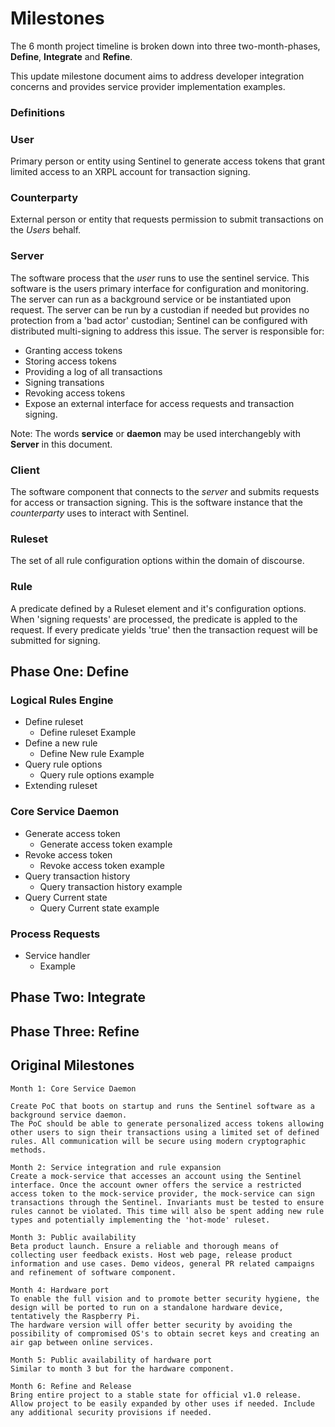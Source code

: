 # **Milestones**

The 6 month project timeline is broken down into three two-month-phases, **Define**, **Integrate** and **Refine**.

This update milestone document aims to address developer integration concerns and provides service provider implementation examples.

### **Definitions**

### User
Primary person or entity using Sentinel to generate access tokens that grant limited access to an XRPL account for transaction signing.

### Counterparty
External person or entity that requests permission to submit transactions on the *Users* behalf.

### Server
The software process that the *user* runs to use the sentinel service. This software is the users primary interface for configuration and monitoring. The server can run as a background service or be instantiated upon request. The server can be run by a custodian if needed but provides no protection from a 'bad actor' custodian; Sentinel can be configured with distributed multi-signing to address this issue.
The server is responsible for:
* Granting access tokens
* Storing access tokens
* Providing a log of all transactions
* Signing transations
*	Revoking access tokens
*	Expose an external interface for access requests and transaction signing.

Note: The words **service** or **daemon** may be used interchangebly with **Server** in this document.

###	Client
The software component that connects to the *server* and submits requests for access or transaction signing. This is the software instance that the *counterparty* uses to interact with Sentinel.

###	Ruleset
The set of all rule configuration options within the domain of discourse.

### Rule
A predicate defined by a Ruleset element and it's configuration options.
When 'signing requests' are processed, the predicate is appled to the request. If every predicate yields 'true' then the transaction request will be submitted for signing.

##	**Phase One: Define**

### **Logical Rules Engine**

*	Define ruleset
	* Define ruleset Example
*	Define a new rule
	* Define New rule Example
*	Query rule options
	*	Query rule options example
*	Extending ruleset


### **Core Service Daemon**

*	Generate access token
	* Generate access token example
*	Revoke access token
	* Revoke access token example
*	Query transaction history
	* Query transaction history example
*	Query Current state
	* Query Current state example

### **Process Requests**

*	Service handler
	* Example

## 	**Phase Two: Integrate**



##	**Phase Three: Refine**





## **Original Milestones**

```
Month 1: Core Service Daemon

Create PoC that boots on startup and runs the Sentinel software as a background service daemon.
The PoC should be able to generate personalized access tokens allowing other users to sign their transactions using a limited set of defined rules. All communication will be secure using modern cryptographic methods.

Month 2: Service integration and rule expansion
Create a mock-service that accesses an account using the Sentinel interface. Once the account owner offers the service a restricted access token to the mock-service provider, the mock-service can sign transactions through the Sentinel. Invariants must be tested to ensure rules cannot be violated. This time will also be spent adding new rule types and potentially implementing the 'hot-mode' ruleset.

Month 3: Public availability
Beta product launch. Ensure a reliable and thorough means of collecting user feedback exists. Host web page, release product information and use cases. Demo videos, general PR related campaigns and refinement of software component.

Month 4: Hardware port
To enable the full vision and to promote better security hygiene, the design will be ported to run on a standalone hardware device, tentatively the Raspberry Pi.
The hardware version will offer better security by avoiding the possibility of compromised OS's to obtain secret keys and creating an air gap between online services.

Month 5: Public availability of hardware port
Similar to month 3 but for the hardware component.

Month 6: Refine and Release
Bring entire project to a stable state for official v1.0 release. Allow project to be easily expanded by other uses if needed. Include any additional security provisions if needed.
```